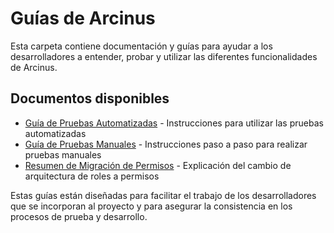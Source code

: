 # Guías de Arcinus

Esta carpeta contiene documentación y guías para ayudar a los desarrolladores a entender, probar y utilizar las diferentes funcionalidades de Arcinus.

## Documentos disponibles

- [Guía de Pruebas Automatizadas](./COMO_USAR_PRUEBAS.md) - Instrucciones para utilizar las pruebas automatizadas
- [Guía de Pruebas Manuales](./GUIA_PRUEBAS_MANUALES.md) - Instrucciones paso a paso para realizar pruebas manuales
- [Resumen de Migración de Permisos](./RESUMEN_MIGRACION_PERMISOS.md) - Explicación del cambio de arquitectura de roles a permisos

Estas guías están diseñadas para facilitar el trabajo de los desarrolladores que se incorporan al proyecto y para asegurar la consistencia en los procesos de prueba y desarrollo. 